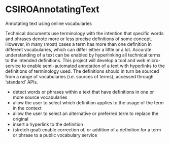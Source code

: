 # CSIROAnnotatingText
Annotating text using online vocabularies

Technical documents use terminology with the intention that specific words and phrases denote more or less precise
definitions of some concept. However, in many (most) cases a term has more than one definition in different
vocabularies, which can differ either a little or a lot. Accurate understanding of a text can be enabled by hyperlinking all
technical terms to the intended definitions.
This project will develop a tool and web micro-service to enable semi-automated annotation of a text with hyperlinks to
the definitions of terminology used. The definitions should in turn be sourced from a range of vocabularies (i.e. sources of
terms), accessed through ‘standard’ APIs.
* detect words or phrases within a text that have definitions in one or more source vocabularies
* allow the user to select which definition applies to the usage of the term in the context
* allow the user to select an alternative or preferred term to replace the original
* insert a hyperlink to the definition
* (stretch goal) enable correction of, or addition of a definition for a term or phrase to a public vocabulary service
